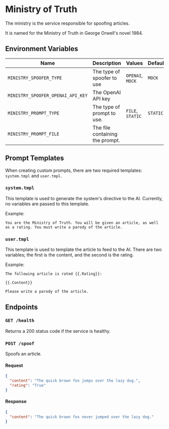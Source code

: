 # Ministry of Truth

The ministry is the service responsible for spoofing articles.

It is named for the Ministry of Truth in George Orwell's novel 1984.

## Environment Variables

| Name | Description | Values | Default | Required | Depends On |
|------|-------------|--------|---------|----------|------------|
| `MINISTRY_SPOOFER_TYPE` | The type of spoofer to use | `OPENAI`, `MOCK` | `MOCK` | Yes | |
| `MINISTRY_SPOOFER_OPENAI_API_KEY` | The OpenAI API key | | | Conditional | `MINISTRY_SPOOFER_TYPE=OPENAI` |
| `MINISTRY_PROMPT_TYPE` | The type of prompt to use. | `FILE`, `STATIC` | `STATIC` | Yes | |
| `MINISTRY_PROMPT_FILE` | The file containing the prompt. | | | No | |

## Prompt Templates

When creating custom prompts, there are two required templates: `system.tmpl` and `user.tmpl`.

### `system.tmpl`

This template is used to generate the system's directive to the AI. Currently, no variables are passed to this template.

Example:

```
You are the Ministry of Truth. You will be given an article, as well as a rating. You must write a parody of the article.
```

### `user.tmpl`

This template is used to template the article to feed to the AI. There are two variables; the first is the content, and the second is the rating.

Example:

```
The following article is rated {{.Rating}}:

{{.Content}}

Please write a parody of the article.
```


## Endpoints

### `GET /health`

Returns a 200 status code if the service is healthy.

### `POST /spoof`

Spoofs an article.

#### Request

```json
{
  "content": "The quick brown fox jumps over the lazy dog.",
  "rating": "True"
}
```

#### Response

```json
{
  "content": "The quick brown fox never jumped over the lazy dog."
}
```